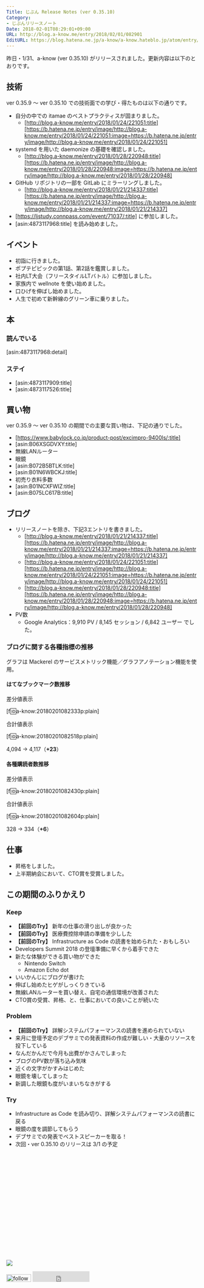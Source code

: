```yaml
---
Title: じぶん Release Notes (ver 0.35.10)
Category:
- じぶんリリースノート
Date: 2018-02-01T08:29:01+09:00
URL: http://blog.a-know.me/entry/2018/02/01/082901
EditURL: https://blog.hatena.ne.jp/a-know/a-know.hateblo.jp/atom/entry/8599973812342403490
---
```


昨日・1/31、a-know (ver 0.35.10) がリリースされました。更新内容は以下のとおりです。


<!-- more -->


## 技術
ver 0.35.9 〜 ver 0.35.10 での技術面での学び・得たものは以下の通りです。

* 自分の中での itamae のベストプラクティスが固まりました。
    * [http://blog.a-know.me/entry/2018/01/24/221051:title][https://b.hatena.ne.jp/entry/image/http://blog.a-know.me/entry/2018/01/24/221051:image=https://b.hatena.ne.jp/entry/image/http://blog.a-know.me/entry/2018/01/24/221051]
* systemd を用いた daemonize の基礎を確認しました。
    * [http://blog.a-know.me/entry/2018/01/28/220948:title][https://b.hatena.ne.jp/entry/image/http://blog.a-know.me/entry/2018/01/28/220948:image=https://b.hatena.ne.jp/entry/image/http://blog.a-know.me/entry/2018/01/28/220948]
* GitHub リポジトリの一部を GitLab にミラーリングしました。
    * [http://blog.a-know.me/entry/2018/01/21/214337:title][https://b.hatena.ne.jp/entry/image/http://blog.a-know.me/entry/2018/01/21/214337:image=https://b.hatena.ne.jp/entry/image/http://blog.a-know.me/entry/2018/01/21/214337]
* [https://ljstudy.connpass.com/event/71037/:title] に参加しました。
* [asin:4873117968:title] を読み始めました。


## イベント
* 初詣に行きました。
* ポプテピピックの第1話、第2話を鑑賞しました。
* 社内LT大会（フリースタイルLTバトル）に参加しました。
* 家族内で wellnote を使い始めました。
* 口ひげを伸ばし始めました。
* 人生で初めて新幹線のグリーン車に乗りました。


## 本
### 読んでいる
[asin:4873117968:detail]



### ステイ
* [asin:4873117909:title]
* [asin:4873117526:title]


## 買い物
ver 0.35.9 〜 ver 0.35.10 の期間での主要な買い物は、下記の通りでした。

* [https://www.babylock.co.jp/product-post/excimpro-9400ls/:title]
* [asin:B06XSGDVXY:title]
* 無線LANルーター
* 眼鏡
* [asin:B072B5BTLK:title]
* [asin:B01N6WBCKJ:title]
* 初売り衣料多数
* [asin:B01NCXFWIZ:title]
* [asin:B075LC617B:title]


## ブログ
* リリースノートを除き、下記3エントリを書きました。
    * [http://blog.a-know.me/entry/2018/01/21/214337:title][https://b.hatena.ne.jp/entry/image/http://blog.a-know.me/entry/2018/01/21/214337:image=https://b.hatena.ne.jp/entry/image/http://blog.a-know.me/entry/2018/01/21/214337]
    * [http://blog.a-know.me/entry/2018/01/24/221051:title][https://b.hatena.ne.jp/entry/image/http://blog.a-know.me/entry/2018/01/24/221051:image=https://b.hatena.ne.jp/entry/image/http://blog.a-know.me/entry/2018/01/24/221051]
    * [http://blog.a-know.me/entry/2018/01/28/220948:title][https://b.hatena.ne.jp/entry/image/http://blog.a-know.me/entry/2018/01/28/220948:image=https://b.hatena.ne.jp/entry/image/http://blog.a-know.me/entry/2018/01/28/220948]
* PV数
    * Google Analytics：9,910 PV / 8,145 セッション / 6,842 ユーザー でした。


### ブログに関する各種指標の推移

グラフは Mackerel のサービスメトリック機能／グラフアノテーション機能を使用。

#### はてなブックマーク数推移

差分値表示

[f:id:a-know:20180201082333p:plain]

合計値表示

[f:id:a-know:20180201082518p:plain]

4,094 → 4,117（<b>+23</b>）


#### 各種購読者数推移

差分値表示

[f:id:a-know:20180201082430p:plain]

合計値表示

[f:id:a-know:20180201082604p:plain]


328 → 334（<b>+6</b>）


## 仕事
* 昇格をしました。
* 上半期納会において、CTO賞を受賞しました。



## この期間のふりかえり
### Keep
- **【前回のTry】** 新年の仕事の滑り出しが良かった
- **【前回のTry】** 医療費控除申請の準備を少しした
- **【前回のTry】** Infrastructure as Code の読書を始められた・おもしろい
- Developers Summit 2018 の登壇準備に早くから着手できた
- 新たな体験ができる買い物ができた
    - Nintendo Switch
    - Amazon Echo dot
- いいかんじにブログが書けた
- 伸ばし始めたヒゲがしっくりきている
- 無線LANルーターを買い替え、自宅の通信環境が改善された
- CTO賞の受賞、昇格、と、仕事においての良いことが続いた

### Problem
- **【前回のTry】** 詳解システムパフォーマンスの読書を進められていない
- 来月に登壇予定のデブサミでの発表資料の作成が難しい・大量のリソースを投下している
- なんだかんだで今月も出費がかさんでしまった
- ブログのPV数が落ち込み気味
- 近くの文字がかすみはじめた
- 眼鏡を壊してしまった
- 新調した眼鏡も度がいまいちなきがする


### Try
- Infrastructure as Code を読み切り、詳解システムパフォーマンスの読書に戻る
- 眼鏡の度を調節してもらう
- デブサミでの発表でベストスピーカーを取る！
- 次回・ver 0.35.10 のリリースは 3/1 の予定



<div>
<br>
<script async src="//pagead2.googlesyndication.com/pagead/js/adsbygoogle.js"></script>
<!-- article-bottom2 -->
<ins class="adsbygoogle"
     style="display:inline-block;width:300px;height:250px"
     data-ad-client="ca-pub-3463034538369189"
     data-ad-slot="5274552934"></ins>
<script>
(adsbygoogle = window.adsbygoogle || []).push({});
</script>

<a href="http://bit.ly/grass-graph" target='blank' rel="nofollow"><img src="https://cdn-ak.f.st-hatena.com/images/fotolife/a/a-know/20170405/20170405220342.png"></a>
<br>
</div>

<div>
<a href='http://cloud.feedly.com/#subscription%2Ffeed%2Fhttp%3A%2F%2Fblog.a-know.me%2Ffeed'  target='blank'><img id='feedlyFollow' src='http://s3.feedly.com/img/follows/feedly-follow-rectangle-volume-small_2x.png' alt='follow us in feedly' width='65' height='20'></a>



<iframe src="http://blog.hatena.ne.jp/a-know/a-know.hateblo.jp/subscribe/iframe" allowtransparency="true" frameborder="0" scrolling="no" width="150" height="28"></iframe>
</div>
